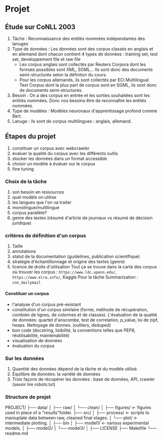 # Projet
## Étude sur CoNLL 2003
1. Tâche : Reconnaissance des entités nommées indépendantes des lanuges
2. Type de données : Les données sont des corpus classés en anglais et en allemand dont chacun contient 4 types de données : training set, test set, developpement file et raw file
   - Les corpus anglais sont collectés par Reuters Corpora dont les formats possibles sont XML, SGML... Ils sont donc des documents semi-structurés selon la définiton du cours.
   - Pour les corpus allemands, ils sont collectés par ECI Multilingual Text Corpus dont la plus part de corpus sont en SGML, ils sont donc de documents semi-structurés.
4. Besoin : On a des corpus en entrée et les sorties souhaitées sont les entités nommées. Donc nos besoins être de reconnaître les entités nommées.
5. Type de modèles : Modèles neuronaux d'apprentissage profond comme Bert.
6. Lanuge : ils sont de corpus multilingues : anglais, allemand.

## Étapes du projet
1. constituer un corpus avec webcrawler
2. évaluer la qualité du corpus avec les différents outils
3. stocker les données dans un format accessible
4. choisir un modèle à évaluer sur le corpus
5. fine tuning
   
### Choix de la tâche
1. son besoin en ressources
2. quel modèle on utilise
3. les langues que l'on va traiter
4. monolingue/multilingue
5. corpus parallèle?
6. genre des textes (résumé d'article de journaux vs résumé de décision juridique)

### critères de définition d'un corpus
1. Taille
2. annotations
3. statut de la documentation (guidelines, publication scientifique)
4. stratégie d'échantillonnage et origine des textes (genre)
5. licence de droits d'utilisation
Tout ça se trouve dans la carte des corpus
où trouver les corpus : `https://www.ldc.upenn.edu/`, `https://www.elra.info/`, Kaggle
Pour la tâche Summarization : `cnn_dailymail`
#### Constituer un corpus
- l'analyse d'un corpus pré-existant
- constitution d'un corpus similaire (forme, méthode de récupération, combien de lignes, de colonnes et de classes). L'évaluation de la qualité de données: quartet d'anscombe, test de correlation, p_value, loi de zipf, heaps. Nettoyage de donnes. (outliers, deduped)
- bon code (docstring, lisibilité, la conventions telles que PEP8, réutilisabilité, maintenabilité)
- visualisation de données
- évaluation du corpus

### Sur les données
1. Quantité des données dépend de la tâche et du modèle utilisé.
2. Équilibre de données: la variété de données
3. Trois façons de récupérer les données : base de données, API, crawler (savoir lire robots.txt)

   
### Structure de projet
PROJECT/
├── data/ 
│ ├── raw/ 
│ └── clean/ 
│ 
├── figures/ <- figures used in place of a "results"folder. 
├── src/ 
│ ├── process/ <- scripts to maniuplate data between raw, cleaned final stages. 
│ └── plot/ <- intermediate plotting. 
│ 
├── bin 
│ ├── model1/ <- various experimental models. 
│ ├── model2/ 
│ └── model3/
│ 
├── LICENSE 
├── Makefile 
└── readme.md



